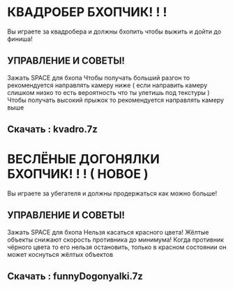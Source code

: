 <h1>КВАДРОБЕР БХОПЧИК! ! !</h1>
Вы играете за квадробера и должны бхопить чтобы выжить и дойти до финиша!

<h2>УПРАВЛЕНИЕ И СОВЕТЫ!</h2>
Зажать SPACE для бхопа
Чтобы получать больший разгон то рекомендуется направлять камеру ниже ( если направить камеру слишком низко то есть вероятность что ты улетишь под текстуры )
Чтобы получать высокий прыжок то рекомендуется направлять камеру выше
<h2> Скачать : kvadro.7z</h2>

<h1>ВЕСЛЁНЫЕ ДОГОНЯЛКИ БХОПЧИК! ! ! ( НОВОЕ )</h1>
Вы играете за убегателя и должны продержаться как можно больше!

<h2>УПРАВЛЕНИЕ И СОВЕТЫ!</h2>
Зажать SPACE для бхопа
Нельзя касаться красного цвета!
Жёлтые объекты снижают скорость противника до минимума!
Когда противник чёрного цвета то его нельзя остановить, только в красном состоянии он может коснуться жёлтых объектов
<h2>Скачать : funnyDogonyalki.7z</h2>

